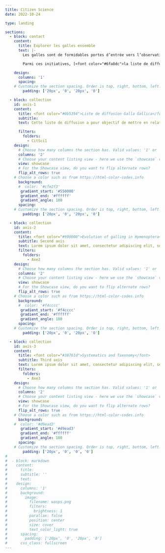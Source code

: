```yaml
---
title: Citizen Science
date: 2022-10-24

type: landing

sections:
  - block: contact
    content:
      title: Explorer les galles ensemble
      text: |-
        Les galles sont de formidables portes d’entrée vers l’observation de la biodiversité. Longtemps négligées, elles suscitent aujourd’hui un regain d’intérêt chez les naturalistes. Afin de promouvoir la cécidologie et de mieux faire connaître les insectes et autres organismes qui les induisent, j’ai mis en place ou participé à plusieurs initiatives de science participative ouvertes à toutes et tous, quel que soit le niveau d’expertise.

        Parmi ces initiatives, [<font color="#6fa8dc">la liste de diffusion **Galla Gallica** permet aux naturalistes et chercheurs francophones d’échanger observations, identifications et actualités.</font>](#axis-1) [<font color="#6fa8dc"> Sur **iNaturalist**, j’ai lancé un projet dédié aux galles, auquel chacun peut contribuer en partageant ses observations, et je participe également à d'autres projets collaboratifs centrés sur les cécidies.</font>](#axis-1) [<font color="#93c47d">Sur **INPN Espèces**, j’ai conçu plusieurs quêtes iNaturalist pour guider les naturalistes dans la recherche de galles spécifiques.</font>](#axis-2) [<font color="#93c47d">Pour accompagner ces démarches, j'ai rédigé des **guides de terrain illustrés** facilitant l’identification sur le terrain, et je propose des **recommandations pour l’élevage** des insectes cécidogènes en conditions contrôlées.</font>](#axis-3)

    design:
      columns: '1'
      spacing:
    # Customize the section spacing. Order is top, right, bottom, left.
        padding: ['20px', '0', '20px', '0']

  - block: collection
    id: axis-1
    content: 
      title: <font color="#0b5394">Liste de diffusion Galla Gallica</font> 
      subtitle: 
      text: Cette liste de diffusion a pour objectif de mettre en relation les chercheurs et naturalistes francophones s’intéressant aux galles de plantes, ou cécidies. Elle vise à faciliter les échanges et la collaboration en permettant -  la diffusion de demandes d’informations scientifiques ou techniques,  -  le partage de publications récentes et de ressources bibliographiques,  -  les demandes d’envoi de spécimens,  - l’organisation de sorties de terrain et d’autres événements communs,  - le signalement et la discussion d’observations de terrain intéressantes, - le partage d’opportunités (appels à projets, offres de stage ou de collaboration), - et plus largement, la création d’un réseau dynamique autour de l’étude des galles. [Lien vers pour vous inscrire à la liste.](http://listes.mnhn.fr/wws/info/gallagallica)

      filters:
        folders:
          - CitSci1
    design:
      # Choose how many columns the section has. Valid values: '1' or '2'.
      columns: '2'
      # Choose your content listing view - here we use the `showcase` view
      view: showcase
      # For the Showcase view, do you want to flip alternate rows?
      flip_alt_rows: true
    # Choose a color such as from https://html-color-codes.info
      background:
      #  color: '#cfe2f3'
       gradient_start: '#550000'
       gradient_end: '#ffffff'
       gradient_angle: 180
      spacing:
    # Customize the section spacing. Order is top, right, bottom, left.
        padding: ['20px', '0', '20px', '0']

  - block: collection
    id: axis-2
    content:
      title: <font color="#990000">Evolution of galling in Hymenoptera</font>
      subtitle: Second axis
      text: Lorem ipsum dolor sit amet, consectetur adipiscing elit, sed do eiusmod tempor incididunt ut labore et dolore magna aliqua. Ut enim ad minim veniam, quis nostrud exercitation ullamco laboris nisi ut aliquip ex ea commodo consequat. Duis aute irure dolor in reprehenderit in voluptate velit esse cillum dolore eu fugiat nulla pariatur. Excepteur sint occaecat cupidatat non proident, sunt in culpa qui officia deserunt mollit anim id est laborum.
      filters:
        folders:
          - Axe2
    design:
      # Choose how many columns the section has. Valid values: '1' or '2'.
      columns: '2'
      # Choose your content listing view - here we use the `showcase` view
      view: showcase
      # For the Showcase view, do you want to flip alternate rows?
      flip_alt_rows: true
    # Choose a color such as from https://html-color-codes.info
      background:
      #  color: '#f4cccc'
       gradient_start: '#f4cccc'
       gradient_end: '#ffffff'
       gradient_angle: 180
      spacing:
    # Customize the section spacing. Order is top, right, bottom, left.
        padding: ['20px', '0', '20px', '0']

  - block: collection
    id: axis-3
    content:
      title: <font color="#38761d">Systematics and Taxonomy</font>
      subtitle: Third axis
      text: Lorem ipsum dolor sit amet, consectetur adipiscing elit, sed do eiusmod tempor incididunt ut labore et dolore magna aliqua. Ut enim ad minim veniam, quis nostrud exercitation ullamco laboris nisi ut aliquip ex ea commodo consequat. Duis aute irure dolor in reprehenderit in voluptate velit esse cillum dolore eu fugiat nulla pariatur. Excepteur sint occaecat cupidatat non proident, sunt in culpa qui officia deserunt mollit anim id est laborum. 
      filters:
        folders:
          - Axe3
    design:
      # Choose how many columns the section has. Valid values: '1' or '2'.
      columns: '2'
      # Choose your content listing view - here we use the `showcase` view
      view: showcase
      # For the Showcase view, do you want to flip alternate rows?
      flip_alt_rows: true
    # Choose a color such as from https://html-color-codes.info
      background:
    #  color: '#d9ead3'
       gradient_start: '#d9ead3'
       gradient_end: '#ffffff'
       gradient_angle: 180
      spacing:
    # Customize the section spacing. Order is top, right, bottom, left.
        padding: ['20px', '0', '0', '0']
#
#  - block: markdown
#    content:
#      title:
#      subtitle: ''
#      text:
#    design:
#      columns: '1'
#      background:
#        image: 
#          filename: wasps.png
#          filters:
#            brightness: 1
#          parallax: false
#          position: center
#          size: cover
#          text_color_light: true
#      spacing:
#        padding: ['20px', '0', '20px', '0']
#      css_class: fullscreen
---
```

